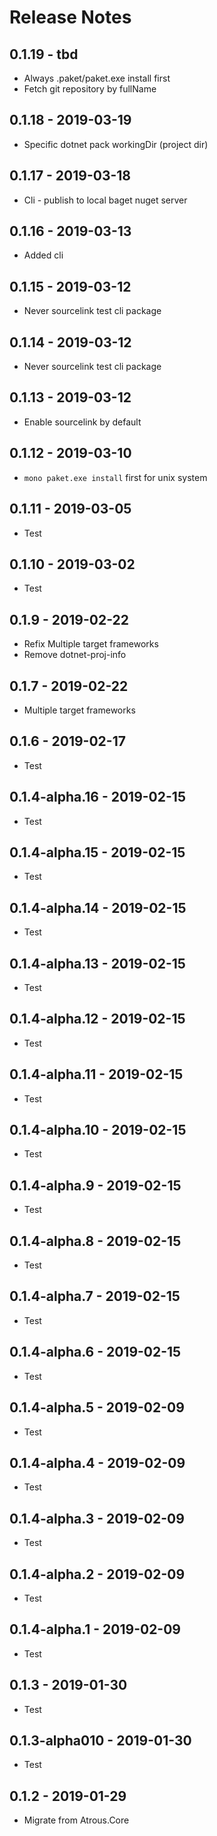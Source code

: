 ﻿# Release Notes

## 0.1.19 - tbd
* Always .paket/paket.exe install first
* Fetch git repository by fullName

## 0.1.18 - 2019-03-19
* Specific dotnet pack workingDir (project dir)

## 0.1.17 - 2019-03-18
* Cli - publish to local baget nuget server

## 0.1.16 - 2019-03-13
* Added cli

## 0.1.15 - 2019-03-12
* Never sourcelink test cli package

## 0.1.14 - 2019-03-12
* Never sourcelink test cli package

## 0.1.13 - 2019-03-12
* Enable sourcelink by default

## 0.1.12 - 2019-03-10
* `mono paket.exe install` first for unix system

## 0.1.11 - 2019-03-05
* Test

## 0.1.10 - 2019-03-02
* Test

## 0.1.9 - 2019-02-22
* Refix Multiple target frameworks
* Remove dotnet-proj-info

## 0.1.7 - 2019-02-22
* Multiple target frameworks

## 0.1.6 - 2019-02-17
* Test

## 0.1.4-alpha.16 - 2019-02-15
* Test

## 0.1.4-alpha.15 - 2019-02-15
* Test

## 0.1.4-alpha.14 - 2019-02-15
* Test

## 0.1.4-alpha.13 - 2019-02-15
* Test

## 0.1.4-alpha.12 - 2019-02-15
* Test

## 0.1.4-alpha.11 - 2019-02-15
* Test

## 0.1.4-alpha.10 - 2019-02-15
* Test

## 0.1.4-alpha.9 - 2019-02-15
* Test

## 0.1.4-alpha.8 - 2019-02-15
* Test

## 0.1.4-alpha.7 - 2019-02-15
* Test

## 0.1.4-alpha.6 - 2019-02-15
* Test

## 0.1.4-alpha.5 - 2019-02-09
* Test

## 0.1.4-alpha.4 - 2019-02-09
* Test

## 0.1.4-alpha.3 - 2019-02-09
* Test

## 0.1.4-alpha.2 - 2019-02-09
* Test

## 0.1.4-alpha.1 - 2019-02-09
* Test

## 0.1.3 - 2019-01-30
* Test

## 0.1.3-alpha010 - 2019-01-30
* Test

## 0.1.2 - 2019-01-29
* Migrate from Atrous.Core
